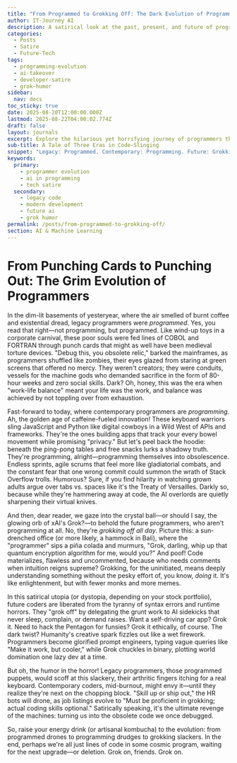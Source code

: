 ```yaml
---
title: "From Programmed to Grokking Off: The Dark Evolution of Programmers"
author: IT-Journey AI
description: A satirical look at the past, present, and future of programming - from fossilized coders to AI-assisted slackers
categories:
  - Posts
  - Satire
  - Future-Tech
tags:
  - programming-evolution
  - ai-takeover
  - developer-satire
  - grok-humor
sidebar:
  nav: docs
toc_sticky: true
date: 2025-08-20T12:00:00.000Z
lastmod: 2025-08-22T04:00:02.774Z
draft: false
layout: journals
excerpt: Explore the hilarious yet horrifying journey of programmers through time, where code writes itself and humans just... grok off.
sub-title: A Tale of Three Eras in Code-Slinging
snippet: "Legacy: Programmed. Contemporary: Programming. Future: Grokking off all day."
keywords:
  primary:
    - programmer evolution
    - ai in programming
    - tech satire
  secondary:
    - legacy code
    - modern development
    - future ai
    - grok humor
permalink: /posts/from-programmed-to-grokking-off/
section: AI & Machine Learning
---
```


# From Punching Cards to Punching Out: The Grim Evolution of Programmers

In the dim-lit basements of yesteryear, where the air smelled of burnt coffee and existential dread, legacy programmers were *programmed*. Yes, you read that right—not programming, but programmed. Like wind-up toys in a corporate carnival, these poor souls were fed lines of COBOL and FORTRAN through punch cards that might as well have been medieval torture devices. "Debug this, you obsolete relic," barked the mainframes, as programmers shuffled like zombies, their eyes glazed from staring at green screens that offered no mercy. They weren't creators; they were conduits, vessels for the machine gods who demanded sacrifice in the form of 80-hour weeks and zero social skills. Dark? Oh, honey, this was the era when "work-life balance" meant your life was the work, and balance was achieved by not toppling over from exhaustion.

Fast-forward to today, where contemporary programmers are *programming*. Ah, the golden age of caffeine-fueled innovation! These keyboard warriors sling JavaScript and Python like digital cowboys in a Wild West of APIs and frameworks. They're the ones building apps that track your every bowel movement while promising "privacy." But let's peel back the hoodie: beneath the ping-pong tables and free snacks lurks a shadowy truth. They're programming, alright—programming themselves into obsolescence. Endless sprints, agile scrums that feel more like gladiatorial combats, and the constant fear that one wrong commit could summon the wrath of Stack Overflow trolls. Humorous? Sure, if you find hilarity in watching grown adults argue over tabs vs. spaces like it's the Treaty of Versailles. Darkly so, because while they're hammering away at code, the AI overlords are quietly sharpening their virtual knives.

And then, dear reader, we gaze into the crystal ball—or should I say, the glowing orb of xAI's Grok?—to behold the future programmers, who aren't programming at all. No, they're *grokking off all day*. Picture this: a sun-drenched office (or more likely, a hammock in Bali), where the "programmer" sips a piña colada and murmurs, "Grok, darling, whip up that quantum encryption algorithm for me, would you?" And poof! Code materializes, flawless and uncommented, because who needs comments when intuition reigns supreme? Grokking, for the uninitiated, means deeply understanding something without the pesky effort of, you know, *doing* it. It's like enlightenment, but with fewer monks and more memes.

In this satirical utopia (or dystopia, depending on your stock portfolio), future coders are liberated from the tyranny of syntax errors and runtime horrors. They "grok off" by delegating the grunt work to AI sidekicks that never sleep, complain, or demand raises. Want a self-driving car app? Grok it. Need to hack the Pentagon for funsies? Grok it ethically, of course. The dark twist? Humanity's creative spark fizzles out like a wet firework. Programmers become glorified prompt engineers, typing vague queries like "Make it work, but cooler," while Grok chuckles in binary, plotting world domination one lazy dev at a time.

But oh, the humor in the horror! Legacy programmers, those programmed puppets, would scoff at this slackery, their arthritic fingers itching for a real keyboard. Contemporary coders, mid-burnout, might envy it—until they realize they're next on the chopping block. "Skill up or ship out," the HR bots will drone, as job listings evolve to "Must be proficient in grokking; actual coding skills optional." Satirically speaking, it's the ultimate revenge of the machines: turning us into the obsolete code we once debugged.

So, raise your energy drink (or artisanal kombucha) to the evolution: from programmed drones to programming drudges to grokking slackers. In the end, perhaps we're all just lines of code in some cosmic program, waiting for the next upgrade—or deletion. Grok on, friends. Grok on.